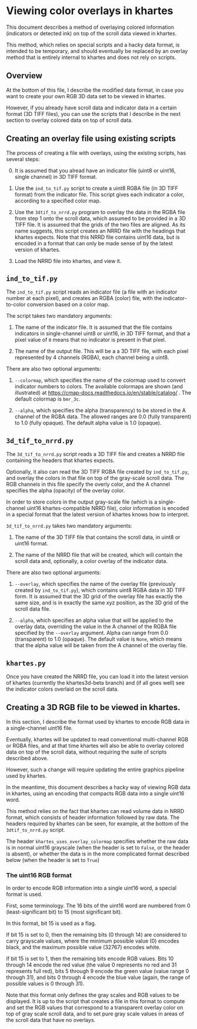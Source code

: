 # Viewing color overlays in khartes

This document describes a method of overlaying colored
information (indicators or detected ink) on top of the
scroll data viewed in khartes.

This method, which relies on special scripts and
a hacky data format, is intended to be temporary, and should eventually
be replaced by an overlay method that is entirely internal
to khartes and does not
rely on scripts.

## Overview

At the bottom of this file, I describe the modified data format,
in case you want to create your own RGB 3D data set to
be viewed in khartes.

However, if you already have scroll data and indicator data
in a certain format (3D TIFF files), you can use the scripts
that I describe in the next section to overlay colored data
on top of scroll data.

## Creating an overlay file using existing scripts

The process of creating a file with overlays, using
the existing scripts, has several steps:

0) It is assumed that you alread have an indicator 
file (uint8 or uint16,
single channel) in 3D TIFF format.

1) Use the `ind_to_tif.py` script to create a uint8 RGBA file
(in 3D TIFF format)
from the indicator file.  This script gives each indicator
a color, according to a specified color map.

2) Use the `3dtif_to_nrrd.py` program to overlay the data
in the RGBA file from step 1 onto the scroll data, which
 assumed to be provided in a 3D TIFF file.
It is assumed
that the grids of the two files are aligned.  As its
name suggests, this script creates an NRRD file with
the headings that khartes expects.  Note that this NRRD
file contains uint16 data, but is encoded in a format that
can only be made sense of by the latest version of khartes.

3) Load the NRRD file into khartes, and view it.

## `ind_to_tif.py`

The `ind_to_tif.py` script reads an indicator file
(a file with an indicator number at each pixel),
and creates an RGBA (color) file, with the
indicator-to-color conversion based on a color map.

The script
takes two mandatory arguments:

1) The name of the indicator file.
It is assumed that the file contains indicators
in single-channel uint8 or uint16, in 3D TIFF format, 
and that a pixel value of `0` means that no indicator is present in
that pixel.

2) The name of the output file.  This will be a 
a 3D TIFF file, with each pixel represented by
4 channels (RGBA), each channel being a uint8.

There are also two optional arguments:

1) `--colormap`, which specifies the name of the colormap
used to convert indicator numbers to colors.  The
available colormaps are shown (and illustrated)
at https://cmap-docs.readthedocs.io/en/stable/catalog/ .
The default colormap is `bmr_3c`.

2) `--alpha`, which specifies the alpha (transparency)
to be stored in the A channel of the RGBA data.  The
allowed ranges are 0.0 (fully transparent) to
1.0 (fully opaque).  The default alpha value is 1.0
(opaque).

## `3d_tif_to_nrrd.py`

The `3d_tif_to_nrrd.py` script reads a 3D TIFF file and
creates a NRRD file containing the headers that
khartes expects.

Optionally, it also can read the 3D TIFF RGBA file
created by `ind_to_tif.py`, and overlay the colors
in that file on top of the gray-scale scroll data.
The RGB channels in this file specify the overly color, 
and the A channel specifies the alpha (opacity) of the overlay color.

In order to store colors in the output gray-scale
file (which is a single-channel
uint16 khartes-compatible NRRD file), color information
is encoded in a special format that the latest version
of khartes knows how to interpret.

`3d_tif_to_nrrd.py` takes two mandatory arguments:

1) The name of the 3D TIFF file that contains the
scroll data, in uint8 or uint16 format.

2) The name of the NRRD file that will be created,
which will contain the scroll data and, optionally,
a color overlay of the indicator data.

There are also two optional arguments:

1) `--overlay`, which specifies the name of the overlay
file (previously created by `ind_to_tif.py`), which contains
uint8 RGBA data in 3D TIFF form.  It is assumed that the
3D grid of the overlay file has exactly the same
size, and is in exactly the same xyz position, as the 
3D grid of the scroll data file.

2) `--alpha`, which specifies an alpha value
that will be applied to the overlay data, overriding the
value in the A channel of the RGBA file specified
by the `--overlay` argument.  Alpha can range from
0.0 (transparent) to 1.0 (opaque).  The default
value is `None`, which means that the alpha value
will be taken from the A channel of the overlay
file.

## `khartes.py`

Once you have created the NRRD file, you can load it
into the latest version of khartes (currently the
khartes3d-beta branch) and (if all goes well)
see the indicator colors overlaid on the scroll data.

## Creating a 3D RGB file to be viewed in khartes.

In this section, I describe the format used by khartes
to encode RGB data in a single-channel uint16 file.

Eventually, khartes will be updated to read conventional
multi-channel RGB or RGBA files, and at that time khartes
will also be able to overlay colored data on
top of the scroll data, without requiring the suite of
scripts described above.

However, such a change will require updating the entire
graphics pipeline used by khartes.

In the meantime, this document describes a hacky way of
viewing RGB data in khartes, using an encoding that compacts
RGB data into a single uint16 word.

This method relies on the fact that khartes can read volume
data in NRRD format, which consists of header information followed
by raw data.  The headers required by khartes can be seen,
for example, at the bottom of the `3dtif_to_nrrd.py` script.

The header `khartes_uses_overlay_colormap` specifies whether
the raw data is in normal uint16 grayscale (when the header
is set to `False`, or the header is absent),
or whether the data is in the more complicated
format described below (when the header is set to `True`)

### The uint16 RGB format

In order to encode RGB information into a single uint16 word,
a special format is used.

First, some terminology.  The 16 bits of the uint16 word are
numbered from 0 (least-significant bit) to 15 (most significant bit).

In this format, bit 15 is used as a flag.

If bit 15 is set to 0, then the remaining bits (0 through 14) are
considered to carry grayscale values, where the minimum possible
value (0) encodes black, and the maximum possible value (32767)
encodes white.

If bit 15 is set to 1, then the remaining bits encode RGB
values.  Bits 10 through 14 encode the red value (the value 0 
represents no red and 31 represents full red), 
bits 5 through 9 encode the green
value (value range 0 through 31), and bits 0 through 4 encode
the blue value (again, the range of possible values is 0 through 31).

Note that this format only defines the gray scales and RGB values
to be displayed.
It is up to the script that creates a file in this format to
compute and set the RGB values that
correspond to a transparent overlay color
on top of gray scale scroll data, and to set pure gray scale values
in areas of the scroll data that have no overlays.
